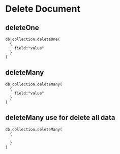 # Delete Document

## deleteOne

```
db.collection.deleteOne(
  {
    field:"value"
  }
)
```

## deleteMany

```
db.collection.deleteMany(
  {
    field:"value"
  }
)
```

## deleteMany use for delete all data

```
db.collection.deleteMany(
  {
    
  }
)
```


